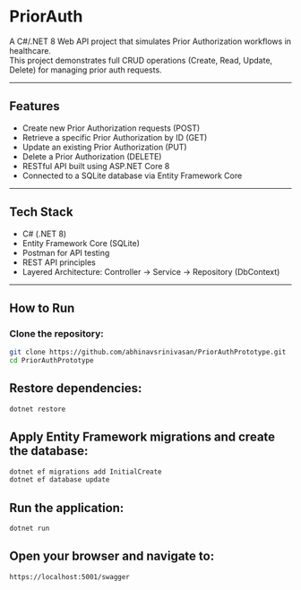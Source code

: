 # PriorAuth

A C#/.NET 8 Web API project that simulates Prior Authorization workflows in healthcare.  
This project demonstrates full CRUD operations (Create, Read, Update, Delete) for managing prior auth requests.

---

## Features
- Create new Prior Authorization requests (POST)
- Retrieve a specific Prior Authorization by ID (GET)
- Update an existing Prior Authorization (PUT)
- Delete a Prior Authorization (DELETE)
- RESTful API built using ASP.NET Core 8
- Connected to a SQLite database via Entity Framework Core

---

## Tech Stack
- C# (.NET 8)
- Entity Framework Core (SQLite)
- Postman for API testing
- REST API principles
- Layered Architecture: Controller → Service → Repository (DbContext)

---

## How to Run

### Clone the repository:
```bash
git clone https://github.com/abhinavsrinivasan/PriorAuthPrototype.git
cd PriorAuthPrototype
```
## Restore dependencies:
```bash
dotnet restore
```
## Apply Entity Framework migrations and create the database:

```bash
dotnet ef migrations add InitialCreate
dotnet ef database update
```
## Run the application:
```bash
dotnet run
```
## Open your browser and navigate to:
```bash
https://localhost:5001/swagger
```
